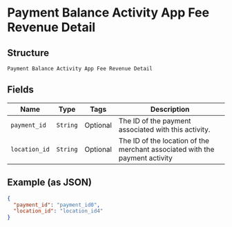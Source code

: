
# Payment Balance Activity App Fee Revenue Detail

## Structure

`Payment Balance Activity App Fee Revenue Detail`

## Fields

| Name | Type | Tags | Description |
|  --- | --- | --- | --- |
| `payment_id` | `String` | Optional | The ID of the payment associated with this activity. |
| `location_id` | `String` | Optional | The ID of the location of the merchant associated with the payment activity |

## Example (as JSON)

```json
{
  "payment_id": "payment_id0",
  "location_id": "location_id4"
}
```

